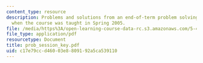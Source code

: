 ```yaml
---
content_type: resource
description: Problems and solutions from an end-of-term problem solving session held
  when the course was taught in Spring 2005.
file: /media/https%3A/open-learning-course-data-rc.s3.amazonaws.com/5-46-organic-structure-determination-spring-2007/c17e79ccd46003e8809192a5ca539110_prob_session_key.pdf
file_type: application/pdf
resourcetype: Document
title: prob_session_key.pdf
uid: c17e79cc-d460-03e8-8091-92a5ca539110
---
```

